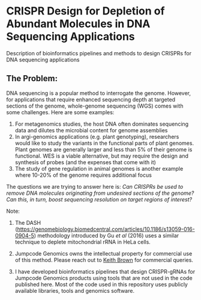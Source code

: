# CRISPR Design for Depletion of Abundant Molecules in DNA Sequencing Applications

Description of bioinformatics pipelines and methods to design CRISPRs for DNA sequencing applications

## The Problem: 

DNA sequencing is a popular method to interrogate the genome. However, for applications that require enhanced sequencing depth at targeted sections of the genome, whole-genome sequencing (WGS) comes with some challenges. Here are some examples:

1. For metagenomics studies, the host DNA often dominates sequencing data and dilutes the microbial content for genome assemblies
2. In argi-genomics applications (e.g. plant genotyping), researchers would like to study the variants in the functional parts of plant genomes. Plant genomes are generally larger and less than 5% of their genome is functional. WES is a viable alternative, but may require the design and synthesis of probes (and the expenses that come with it)
3. The study of gene regulation in animal genomes is another example where 10-20% of the genome requires additional focus

The questions we are trying to answer here is: 
*Can CRISPRs be used to remove DNA molecules originating from undesired sections of the genome?*
*Can this, in turn, boost sequencing resolution on target regions of interest?*

Note: 

1. The DASH (https://genomebiology.biomedcentral.com/articles/10.1186/s13059-016-0904-5) methodology introduced by Gu *et* *al* (2016) uses a similar technique to deplete mitochondrial rRNA in HeLa cells. 

2. Jumpcode Genomics owns the intellectual property for commercial use of this method. Please reach out to [Keith Brown](keith@jumpcodegenomics.com) for commercial queries. 

3. I have developed bioinformatics pipelines that design CRISPR-gRNAs for Jumpcode Genomics products using tools that are not used in the code published here. Most of the code used in this repository uses publicly available libraries, tools and genomics software. 

